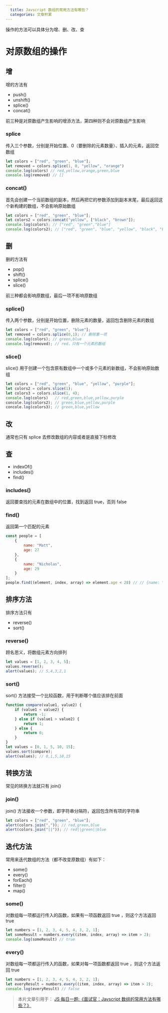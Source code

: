 ```yaml
---
  title: Javscript 数组的常用方法有哪些？
  categories: 文章积累
---
```


操作的方法可以具体分为增、删、改、查
# 对原数组的操作

## 增

增的方法有

* push()
* unshift()
* splice()
* concat()

前三种是对原数组产生影响的增添方法，第四种则不会对原数组产生影响

### splice

传入三个参数，分别是开始位置、0（要删除的元素数量）、插入的元素，返回空数组

```js
let colors = ["red", "green", "blue"];
let removed = colors.splice(1, 0, "yellow", "orange")
console.log(colors) // red,yellow,orange,green,blue
console.log(removed) // []
```

### concat()

首先会创建一个当前数组的副本，然后再把它的参数添加到副本末尾，最后返回这个新构建的数组，不会影响原始数组

```js
let colors = ["red", "green", "blue"];
let colors2 = colors.concat("yellow", ["black", "brown"]);
console.log(colors); // ["red", "green","blue"]
console.log(colors2); // ["red", "green", "blue", "yellow", "black", "brown"]
```

## 删

删的方法有

* pop()
* shift()
* splice()
* slice()

前三种都会影响原数组，最后一项不影响原数组


### splice()

传入两个参数，分别是开始位置，删除元素的数量，返回包含删除元素的数组

```js
let colors = ["red", "green", "blue"];
let removed = colors.splice(0,1); // 删除第一项
console.log(colors); // green,blue
console.log(removed); // red，只有一个元素的数组
```

### slice()

slice() 用于创建一个包含原有数组中一个或多个元素的新数组，不会影响原始数组

```js
let colors = ["red", "green", "blue", "yellow", "purple"];
let colors2 = colors.slice(1);
let colors3 = colors.slice(1, 4);
console.log(colors)   // red,green,blue,yellow,purple
concole.log(colors2); // green,blue,yellow,purple
concole.log(colors3); // green,blue,yellow
```

## 改

通常也只有 splice 去修改数组的内容或者是直接下标修改

## 查

* indexOf()
* includes()
* find()

### includes()

返回要查找的元素在数组中的位置，找到返回 true，否则 false

### find()

返回第一个匹配的元素

```js
const people = [
    {
        name: "Matt",
        age: 27
    },
    {
        name: "Nicholas",
        age: 29
    }
];
people.find((element, index, array) => element.age < 28) // // {name: "Matt", age: 27}
```

## 排序方法

排序方法只有

* reverse()
* sort()

### reverse()

顾名思义，将数组元素方向排列

```js
let values = [1, 2, 3, 4, 5];
values.reverse();
alert(values); // 5,4,3,2,1
```

### sort()

sort() 方法接受一个比较函数，用于判断哪个值应该排在前面

```js
function compare(value1, value2) {
    if (value1 < value2) {
        return -1;
    } else if (value1 > value2) {
        return 1;
    } else {
        return 0;
    }
}
let values = [0, 1, 5, 10, 15];
values.sort(compare);
alert(values); // 0,1,5,10,15
```


## 转换方法

常见的转换方法就只有 join()

### join()

join() 方法接收一个参数，即字符串分隔符，返回包含所有项的字符串

```js
let colors = ["red", "green", "blue"];
alert(colors.join(",")); // red,green,blue
alert(colors.join("||")); // red||green||blue
```

## 迭代方法

常用来迭代数组的方法（都不改变原数组）有如下：

* some()
* every()
* forEach()
* filter()
* map()

### some()

对数组每一项都运行传入的函数，如果有一项函数返回 true ，则这个方法返回 true

```js
let numbers = [1, 2, 3, 4, 5, 4, 3, 2, 1];
let someResult = numbers.every((item, index, array) => item > 2);
console.log(someResult) // true
```

### every()

对数组每一项都运行传入的函数，如果对每一项函数都返回 true ，则这个方法返回 true

```js
let numbers = [1, 2, 3, 4, 5, 4, 3, 2, 1];
let everyResult = numbers.every((item, index, array) => item > 2);
console.log(everyResult) // false
```

> 本片文章引用于：
> [JS 每日一题:《面试官：Javscript 数组的常用方法有哪些？》](https://mp.weixin.qq.com/s?__biz=MzU1OTgxNDQ1Nw==&mid=2247485535&idx=1&sn=ba7fe0490dd306e7aff90b8b8dd45b2c&chksm=fc10ca09cb67431fad3fc7291cfc34b8a9bf9db27e20ff4a09373eac8ca399f4b5a8410b9f8e&scene=21#wechat_redirect)
>
